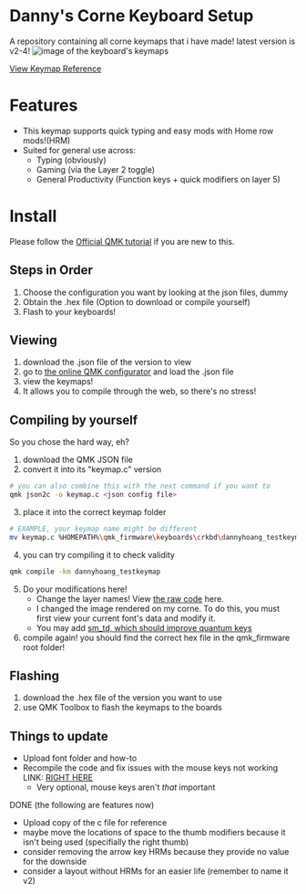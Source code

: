 # Danny's Corne Keyboard Setup

A repository containing all corne keymaps that i have made! latest version is v2-4!
![image of the keyboard's keymaps](https://github.com/user-attachments/assets/e396b43e-4ecf-4153-8140-ad0a587c97aa)


[View Keymap Reference](https://github.com/hoang-danny05/crkbd-rev1/blob/main/crkbd_homerowmod_2-4.pdf)

# Features

- This keymap supports quick typing and easy mods with Home row mods!(HRM)
- Suited for general use across:
  - Typing (obviously)
  - Gaming (via the Layer 2 toggle)
  - General Productivity (Function keys + quick modifiers on layer 5)

# Install

Please follow the [Official QMK tutorial](https://docs.qmk.fm/newbs) if you are new to this.

## Steps in Order
1) Choose the configuration you want by looking at the json files, dummy
2) Obtain the .hex file (Option to download or compile yourself)
3) Flash to your keyboards!

## Viewing
1) download the .json file of the version to view
2) go to [the online QMK configurator](https://config.qmk.fm/#/crkbd/rev1/LAYOUT_split_3x6_3) and load the .json file
3) view the keymaps!
4) It allows you to compile through the web, so there's no stress!

## Compiling by yourself
So you chose the hard way, eh?
1) download the QMK JSON file
2) convert it into its "keymap.c" version
```bash
# you can also combine this with the next command if you want to
qmk json2c -o keymap.c <json config file>
```
3) place it into the correct keymap folder
```bash
# EXAMPLE, your keymap name might be different
mv keymap.c %HOMEPATH%\qmk_firmware\keyboards\crkbd\dannyhoang_testkeymap
```
4) you can try compiling it to check validity
```bash
qmk compile -km dannyhoang_testkeymap
```
5) Do your modifications here! 
    - Change the layer names! View [the raw code](https://github.com/hoang-danny05/crkbd-rev1/blob/main/crkbd.c) here.
    - I changed the image rendered on my corne. To do this, you must first view your current font's data and modify it. 
    - You may add [sm_td, which should improve quantum keys](https://github.com/stasmarkin/sm_td)
6) compile again! you should find the correct hex file in the qmk_firmware root folder!


## Flashing 
1) download the .hex file of the version you want to use
2) use QMK Toolbox to flash the keymaps to the boards

## Things to update
- Upload font folder and how-to
- Recompile the code and fix issues with the mouse keys not working LINK: [RIGHT HERE](https://www.reddit.com/r/olkb/comments/gfgpwp/help_with_qmk_mouse_keys/)
  - Very optional, mouse keys aren't *that* important

DONE (the following are features now)
- Upload copy of the c file for reference
- maybe move the locations of space to the thumb modifiers because it isn't being used (specifially the right thumb)
- consider removing the arrow key HRMs because they provide no value for the downside
- consider a layout without HRMs for an easier life (remember to name it v2)
